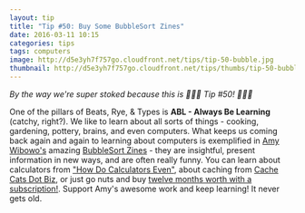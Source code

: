```yaml
---
layout: tip
title: "Tip #50: Buy Some BubbleSort Zines"
date: 2016-03-11 10:15
categories: tips
tags: computers
image: http://d5e3yh7f757go.cloudfront.net/tips/tip-50-bubble.jpg
thumbnail: http://d5e3yh7f757go.cloudfront.net/tips/thumbs/tip-50-bubble.jpg
---
```

*By the way we're super stoked because this is 🎉🎉🎉 Tip #50! 🎉🎉🎉*

One of the pillars of Beats, Rye, & Types is **ABL - Always Be Learning** (catchy, right?). We like to learn about all sorts of things - cooking, gardening, pottery, brains, and even computers. What keeps us coming back again and again to learning about computers is exemplified in <a href="http://twitter.com/sailorhg">Amy Wibowo's</a> amazing <a href="http://bubblesort-zines.myshopify.com/">BubbleSort Zines</a> - they are insightful, present information in new ways, and are often really funny. You can learn about calculators from <a href="http://bubblesort-zines.myshopify.com/products/how-do-calculators-even-zine">"How Do Calculators Even"</a>, about caching from <a href="http://bubblesort-zines.myshopify.com/products/cache-cats-dot-biz-zine">Cache Cats Dot Biz</a>, or just go nuts and buy <a href="http://bubblesort-zines.myshopify.com/products/12-month-subscription-to-bubble-sort-zines">twelve months worth with a subscription!</a>. Support Amy's awesome work and keep learning! It never gets old.
